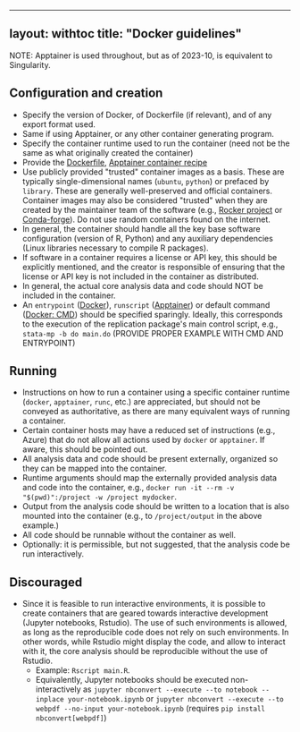 
---
layout: withtoc
title: "Docker guidelines"
---


NOTE: Apptainer is used throughout, but as of 2023-10, is equivalent to Singularity.

## Configuration and creation

- Specify the version of Docker, of Dockerfile (if relevant), and of any export format used.
- Same if using Apptainer, or any other container generating program.
- Specify the container runtime used to run the container (need not be the same as what originally created the container)
- Provide the [Dockerfile](https://docs.docker.com/engine/reference/builder/), [Apptainer container recipe](https://apptainer.org/user-docs/2.5/container_recipes.html)
- Use publicly provided "trusted" container images as a basis. These are typically single-dimensional names (`ubuntu`, `python`) or prefaced by `library`. These are generally well-preserved and official containers. Container images may also be considered "trusted" when they are created by the maintainer team of the software (e.g., [Rocker project](https://rocker-project.org/) or [Conda-forge](https://hub.docker.com/u/condaforge)). Do not use random containers found on the internet.
- In general, the container should handle all the key base software configuration (version of R, Python) and any auxiliary dependencies (Linux libraries necessary to compile R packages). 
- If software in a container requires a license or API key, this should be explicitly mentioned, and the creator is responsible of ensuring that the license or API key is not included in the container as distributed.
- In general, the actual core analysis data and code should NOT be included in the container. 
- An `entrypoint` ([Docker](https://docs.docker.com/engine/reference/builder/#entrypoint)), `runscript` ([Apptainer](https://apptainer.org/docs/user/latest/definition_files.html#runscript)) or default command ([Docker: CMD](https://docs.docker.com/engine/reference/builder/#cmd)) should be specified sparingly. Ideally, this corresponds to the execution of the replication package's main control script, e.g., `stata-mp -b do main.do` (PROVIDE PROPER EXAMPLE WITH CMD AND ENTRYPOINT)

## Running

- Instructions on how to run a container using a specific container runtime (`docker`, `apptainer`, `runc`, etc.) are appreciated, but should not be conveyed as authoritative, as there are many equivalent ways of running a container.
- Certain container hosts may have a reduced set of instructions (e.g., Azure) that do not allow all actions used by `docker` or `apptainer`. If aware, this should be pointed out.
- All analysis data and code should be present externally, organized so they can be mapped into the container.
- Runtime arguments should map the externally provided analysis data and code into the container, e.g., `docker run -it --rm -v "$(pwd)":/project -w /project mydocker`. 
- Output from the analysis code should be written to a location that is also mounted into the container (e.g., to `/project/output` in the above example.)
- All code should be runnable without the container as well. 
- Optionally: it is permissible, but not suggested, that the analysis code be run interactively. 

## Discouraged

- Since it is feasible to run interactive environments, it is possible to create containers that are geared towards interactive development (Jupyter notebooks, Rstudio). The use of such environments is allowed, as long as the reproducible code does not rely on such environments. In other words, while Rstudio might display the code, and allow to interact with it, the core analysis should be reproducible without the use of Rstudio.
  - Example: `Rscript main.R`. 
  - Equivalently, Jupyter notebooks should be executed non-interactively as `jupyter nbconvert --execute --to notebook --inplace your-notebook.ipynb` or `jupyter nbconvert --execute --to webpdf --no-input your-notebook.ipynb` (requires `pip install nbconvert[webpdf]`)
